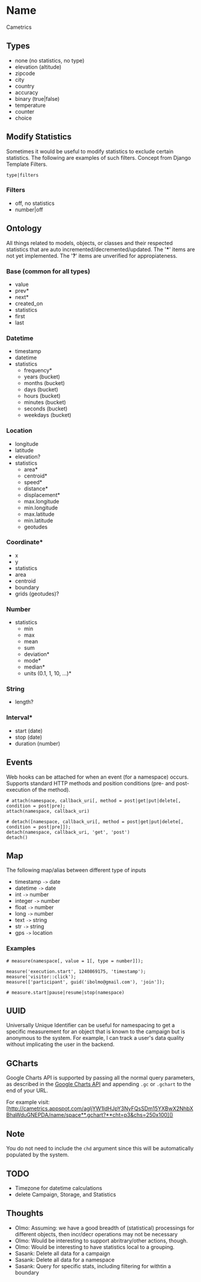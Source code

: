 Name
====
Cametrics

Types
-----
 - none (no statistics, no type)
 - elevation (altitude)
 - zipcode
 - city
 - country
 - accuracy
 - binary (true|false)
 - temperature
 - counter
 - choice
 
Modify Statistics
-----------------
Sometimes it would be useful to modify statistics to exclude certain statistics. The following are examples of such filters. Concept from Django Template Filters.

`type|filters`

### Filters
 - off, no statistics
  - number|off


Ontology
--------
All things related to models, objects, or classes and their respected statistics that are auto incremented/decremented/updated. The '**\***' items are not yet implemented. The '**?**' items are unverified for appropiateness.

### Base (common for all types)
 - value
 - prev*
 - next*
 - created_on
 - statistics
  - first
  - last

### Datetime
 - timestamp
 - datetime
 - statistics
    - frequency*
    - years (bucket)
    - months (bucket)
    - days (bucket)
    - hours (bucket)
    - minutes (bucket)
    - seconds (bucket)
    - weekdays (bucket)

### Location
 - longitude
 - latitude
 - elevation?
 - statistics
    - area*
    - centroid*
    - speed*
    - distance*
    - displacement*
    - max.longitude
    - min.longitude
    - max.latitude
    - min.latitude
    - geotudes
    
### Coordinate*
 - x
 - y
 - statistics
  - area
  - centroid
  - boundary
  - grids (geotudes)?

### Number
 - statistics 
    - min
    - max
    - mean
    - sum
    - deviation*
    - mode*
    - median*
    - units (0.1, 1, 10, ...)*

### String
 - length?
 
### Interval*
 - start (date)
 - stop (date)
 - duration (number)

Events
------
Web hooks can be attached for when an event (for a namespace) occurs. Supports standard HTTP methods and position conditions (pre- and post- execution of the method).

    # attach(namespace, callback_uri[, method = post|get|put|delete[, condition = post|pre);
    attach(namespace, callback_uri)

    # detach([namespace, callback_uri[, method = post|get|put|delete[, condition = post|pre]]);
    detach(namespace, callback_uri, 'get', 'post')
    detach()

Map
---
The following map/alias between different type of inputs

 - timestamp `->` date
 - datetime `->` date
 - int `->` number
 - integer `->` number
 - float `->` number
 - long `->` number
 - text `->` string
 - str `->` string
 - gps `->` location

### Examples

    # measure(namespace[, value = 1[, type = number]]);  
    
    measure('execution.start', 1240869175, 'timestamp');
    measure('visitor::click');
    measure(['participant', guid('ibolmo@gmail.com'), 'join']);
    
    # measure.start|pause|resume|stop(namespace)

UUID
----
Universally Unique Identifier can be useful for namespacing to get a specific measurement for an object that is known to the campaign but is anonymous to the system. For example, I can track a user's data quality without implicating the user in the backend. 

GCharts
-------
Google Charts API is supported by passing all the normal query parameters, as described in the [Google Charts API](http://code.google.com/apis/chart/basics.html "Google Charts API - Chart Basics") and appending `.gc` or `.gchart` to the end of your URL.

For example visit:  
    [http://cametrics.appspot.com/agljYW1ldHJpY3NyFQsSDm15YXBwX2NhbXBhaWduGNEPDA/name/space**.gchart?**cht=p3&chs=250x100]()

## Note
You do not need to include the `chd` argument since this will be automatically populated by the system.

TODO
----
 - Timezone for datetime calculations
 - delete Campaign, Storage, and Statistics
 
Thoughts
--------
 - Olmo: Assuming: we have a good breadth of (statistical) processings for different objects, then incr/decr operations may not be necessary
  - Olmo: Would be interesting to support abritrary/other actions, though.
 - Olmo: Would be interesting to have statistics local to a grouping.
 - Sasank: Delete all data for a campaign
 - Sasank: Delete all data for a namespace
 - Sasank: Query for specific stats, including filtering for withtin a boundary